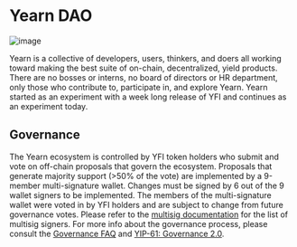 # Yearn DAO

![image](/img/dao-pages/here-we-are-cropped.jpg)

Yearn is a collective of developers, users, thinkers, and doers all working toward making the best suite of on-chain, decentralized, yield products. There are no bosses or interns, no board of directors or HR department, only those who contribute to, participate in, and explore Yearn. Yearn started as an experiment with a week long release of YFI and continues as an experiment today.

## Governance

The Yearn ecosystem is controlled by YFI token holders who submit and vote on off-chain proposals that govern the ecosystem. Proposals that generate majority support \(&gt;50% of the vote\) are implemented by a 9-member multi-signature wallet. Changes must be signed by 6 out of the 9 wallet signers to be implemented. The members of the multi-signature wallet were voted in by YFI holders and are subject to change from future governance votes. Please refer to the [multisig documentation](https://docs.yearn.fi/developers/security/multisig) for the list of multisig signers. For more info about the governance process, please consult the [Governance FAQ](/resources/faq#governance) and [YIP-61: Governance 2.0](https://gov.yearn.fi/t/yip-61-governance-2-0/10460).
